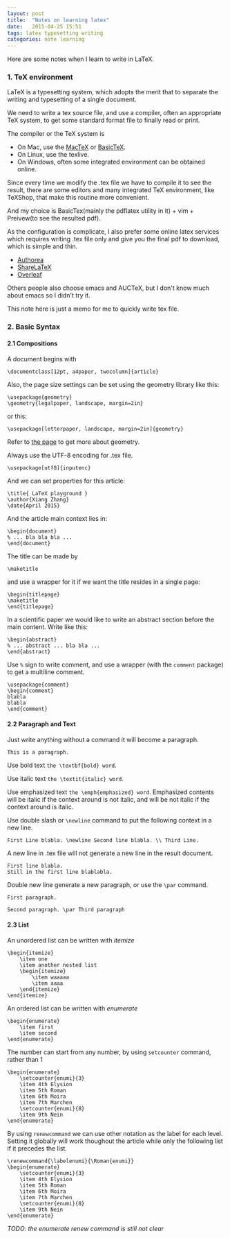 ```yaml
---
layout: post
title:  "Notes on learning latex"
date:   2015-04-25 15:51
tags: latex typesetting writing
categories: note learning
---
```


Here are some notes when I learn to write in LaTeX.

### 1. TeX environment

LaTeX is a typesetting system, which adopts the merit that to separate the writing and typesetting of a single document.

We need to write a tex source file, and use a compiler, often an appropriate TeX system, to get some standard format file to finally read or print.

The compiler or the TeX system is

* On Mac, use the [MacTeX](https://www.tug.org/mactex/) or [BasicTeX](https://www.tug.org/mactex/morepackages.html).
* On Linux, use the texlive.
* On Windows, often some integrated environment can be obtained online.

Since every time we modify the .tex file we have to compile it to see the result, there are some editors and many integrated TeX environment, like TeXShop, that make this routine more convenient.

And my choice is BasicTex(mainly the pdflatex utility in it) + vim + Preivew(to see the resulted pdf).

As the configuration is complicate, I also prefer some online latex services which requires writing .tex file only and give you the final pdf to download, which is simple and thin.

* [Authorea](https://www.authorea.com/)
* [ShareLaTeX](https://www.sharelatex.com/)
* [Overleaf](https://www.overleaf.com/)

Others people also choose emacs and AUCTeX, but I don't know much about emacs so I didn't try it.

This note here is just a memo for me to quickly write tex file.

### 2. Basic Syntax

#### 2.1 Compositions

A document begins with

    \documentclass[12pt, a4paper, twocolumn]{article}

Also, the page size settings can be set using the geometry library like this:

    \usepackage{geometry}
    \geometry{legalpaper, landscape, margin=2in}

or this:

    \usepackage[letterpaper, landscape, margin=2in]{geometry}

Refer to [the page](https://www.sharelatex.com/learn/Page_size_and_margins) to get more about geometry.

Always use the UTF-8 encoding for .tex file.

    \usepackage[utf8]{inputenc}

And we can set properties for this article:

    \title{ LaTeX playground }
    \author{Xiang Zhang}
    \date{April 2015}

And the article main context lies in:

    \begin{document}
    % ... bla bla bla ...
    \end{document}

The title can be made by 

    \maketitle

and use a wrapper for it if we want the title resides in a single page:

    \begin{titlepage}
    \maketitle
    \end{titlepage}

In a scientific paper we would like to write an abstract section before the main content. Write like this:

    \begin{abstract}
    % ... abstract ... bla bla ...
    \end{abstract}

Use `%` sign to write comment, and use a wrapper (with the `comment` package) to get a multiline comment.

    \usepackage{comment}
    \begin{comment}
    blabla
    blabla
    \end{comment}

#### 2.2 Paragraph and Text

Just write anything without a command it will become a paragraph.

    This is a paragraph.

Use bold text `the \textbf{bold} word`.

Use italic text `the \textit{italic} word`.

Use emphasized text `the \emph{emphasized} word`. Emphasized contents will be italic if the context around is not italic, and will be not italic if the context around is italic.

Use double slash or `\newline` command to put the following context in a new line.

    First Line blabla. \newline Second line blabla. \\ Third Line.

A new line in .tex file will not generate a new line in the result document.

    First line blabla.
    Still in the first line blablabla.

Double new line generate a new paragraph, or use the `\par` command.

    First paragraph.

    Second paragraph. \par Third paragraph

#### 2.3 List

An unordered list can be written with _itemize_

    \begin{itemize}
        \item one
        \item another nested list
        \begin{itemize}
            \item waaaaa
            \item aaaa
        \end{itemize}
    \end{itemize}

An ordered list can be written with _enumerate_

    \begin{enumerate}
        \item first
        \item second
    \end{enumerate}

The number can start from any number, by using `setcounter` command, rather than 1

    \begin{enumerate}
        \setcounter{enumi}{3}
        \item 4th Elysion
        \item 5th Roman
        \item 6th Moira
        \item 7th Marchen
        \setcounter{enumi}{8}
        \item 9th Nein
    \end{enumerate}

By using `renewcommand` we can use other notation as the label for each level. Setting it globally will work thoughout the article while only the following list if it precedes the list.

    \renewcommand{\labelenumi}{\Roman{enumi}}
    \begin{enumerate}
        \setcounter{enumi}{3}
        \item 4th Elysion
        \item 5th Roman
        \item 6th Moira
        \item 7th Marchen
        \setcounter{enumi}{8}
        \item 9th Nein
    \end{enumerate}

*TODO: the enumerate renew command is still not clear*


